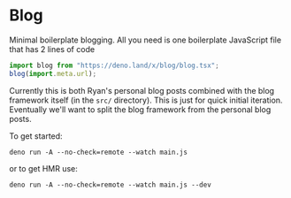 # Blog

Minimal boilerplate blogging. All you need is one boilerplate JavaScript file
that has 2 lines of code

```js
import blog from "https://deno.land/x/blog/blog.tsx";
blog(import.meta.url);
```

Currently this is both Ryan's personal blog posts combined with the blog
framework itself (in the `src/` directory). This is just for quick initial
iteration. Eventually we'll want to split the blog framework from the personal
blog posts.

To get started:

```
deno run -A --no-check=remote --watch main.js
```

or to get HMR use:

```
deno run -A --no-check=remote --watch main.js --dev
```
